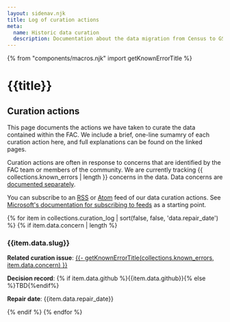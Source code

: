 ```yaml
---
layout: sidenav.njk
title: Log of curation actions
meta:
  name: Historic data curation
  description: Documentation about the data migration from Census to GSA.
---
```



{% from "components/macros.njk" import getKnownErrorTitle %}

# {{title}}


## Curation actions

This page documents the actions we have taken to curate the data contained within the FAC. We include a brief, one-line sumamry of each curation action here, and full explanations can be found on the linked pages.

Curation actions are often in response to concerns that are identified by the FAC team or members of the community. We are currently tracking {{ collections.known_errors | length }} concerns in the data. Data concerns are [documented separately](../concerns/).

You can subscribe to an [RSS](/feeds/rss/curation-log.xml) or [Atom](/feeds/atom/curation-log.xml) feed of our data curation actions. See [Microsoft's documentation for subscribing to feeds](https://support.microsoft.com/en-us/office/what-are-rss-feeds-e8aaebc3-a0a7-40cd-9e10-88f9c1e74b97) as a starting point.

{% for item in collections.curation_log | sort(false, false, 'data.repair_date') %}
    {% if item.data.concern | length %}
                <h3 href="{{ item.data.slug | slugify }}">{{item.data.slug}}</h3>
                <p><b>Related curation issue</b>: <a href='{{ ["../concerns/", item.data.concern] | join }}'>{{- getKnownErrorTitle(collections.known_errors, item.data.concern) }}</a></p>
                <p><b>Decision record</b>: {% if item.data.github %}{{item.data.github}}{% else %}TBD{%endif%}</p>
                <p><b>Repair date</b>: {{item.data.repair_date}}</p>
    {% endif %}
{% endfor %}

